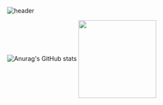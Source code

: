 ![header](https://capsule-render.vercel.app/api?type=waving&color=gradient&height=250&section=header&text=Junhee-Oh&fontSize=90)

![Anurag's GitHub stats](https://github-readme-stats.vercel.app/api?username=Oh-Junhee0123&show_icons=true&theme=cobalt)
<a href="https://github.com/Oh-Junhee0123"><img align="center" style="height:180px" src="https://github-readme-stats.vercel.app/api/top-langs/?username=Oh-Junhee0123&layout=compact&theme=nord&hide_border=true" /></a> 
